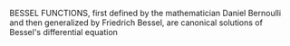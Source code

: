BESSEL FUNCTIONS, first defined by the mathematician Daniel Bernoulli and then generalized by Friedrich Bessel, are canonical solutions of Bessel's differential equation
